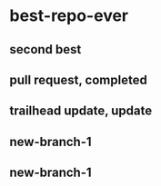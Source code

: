 # best-repo-ever

## second best

## pull request, completed

## trailhead update, update

## new-branch-1

## new-branch-1